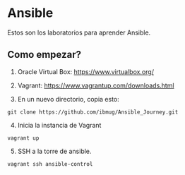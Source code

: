 # Ansible

Estos son los laboratorios para aprender Ansible.

## Como empezar?

1. Oracle Virtual Box: https://www.virtualbox.org/

2. Vagrant: https://www.vagrantup.com/downloads.html

3. En un nuevo directorio, copia esto:

```shell
git clone https://github.com/ibmug/Ansible_Journey.git
```

4. Inicia la instancia de Vagrant

```shell
vagrant up
```

5. SSH a la torre de ansible.

```shell
vagrant ssh ansible-control
```
